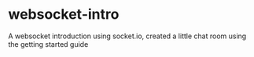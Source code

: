 # websocket-intro
A websocket introduction using socket.io, created a little chat room using the getting started guide
